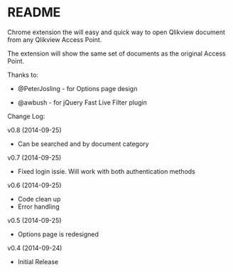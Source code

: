 # README #

Chrome extension the will easy and quick way to open Qlikview document from any Qlikview Access Point. 

The extension will show the same set of documents as the original Access Point.


Thanks to:

* @PeterJosling - for Options page design 

* @awbush - for jQuery Fast Live Filter plugin

Change Log:

v0.8 (2014-09-25)

* Can be searched and by document category

v0.7 (2014-09-25)

* Fixed login issie. Will work with both authentication methods

v0.6 (2014-09-25)

* Code clean up
* Error handling

v0.5 (2014-09-25)

* Options page is redesigned

v0.4 (2014-09-24)

* Initial Release